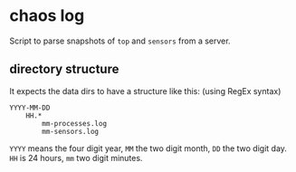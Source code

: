 # chaos log

Script to parse snapshots of `top` and `sensors` from a server.

## directory structure

It expects the data dirs to have a structure like this: (using RegEx syntax)

	YYYY-MM-DD
		HH.*
			mm-processes.log
			mm-sensors.log

`YYYY` means the four digit year, `MM` the two digit month, `DD` the two digit day. `HH` is 24 hours, `mm` two digit minutes.
